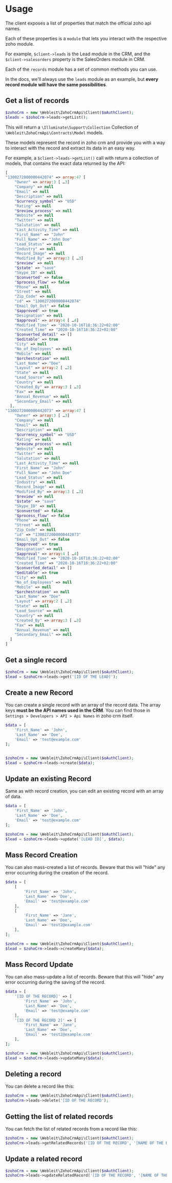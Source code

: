 # Usage

The client exposes a list of properties that match the official zoho api names.

Each of these properties is a ```module``` that lets you interact with the respective zoho module.

For example, ```$client->leads``` is the Lead module in the CRM, and the ```$client->salesorders``` property is the SalesOrders module in CRM.

Each of the ```records``` module has a set of common methods you can use. 

In the docs, we'll always use the ```leads``` module as an example, but **every record module will have the same possibilities**.


## Get a list of records

```php
$zohoCrm = new \Webleit\ZohoCrmApi\Client($oAuthClient);
$leads = $zohoCrm->leads->getList();
```

This will return a ```\Illuminate\Support\Collection``` Collection of ```\Webleit\ZohoCrmApi\Contracts\Model``` models.

These models represent the record in zoho crm and provide you with a way to interact with the record and extract its data in an easy way.

For example, a ```$client->leads->getList()``` call with return a collection of models, that contains the exact data returned by the API:

```php
[
"1300272000000442074" => array:47 [
    "Owner" => array:3 [ …3]
    "Company" => null
    "Email" => null
    "Description" => null
    "$currency_symbol" => "USD"
    "Rating" => null
    "$review_process" => null
    "Website" => null
    "Twitter" => null
    "Salutation" => null
    "Last_Activity_Time" => null
    "First_Name" => "John"
    "Full_Name" => "John Doe"
    "Lead_Status" => null
    "Industry" => null
    "Record_Image" => null
    "Modified_By" => array:3 [ …3]
    "$review" => null
    "$state" => "save"
    "Skype_ID" => null
    "$converted" => false
    "$process_flow" => false
    "Phone" => null
    "Street" => null
    "Zip_Code" => null
    "id" => "1300272000000442074"
    "Email_Opt_Out" => false
    "$approved" => true
    "Designation" => null
    "$approval" => array:4 [ …4]
    "Modified_Time" => "2020-10-16T18:36:22+02:00"
    "Created_Time" => "2020-10-16T18:36:22+02:00"
    "$converted_detail" => []
    "$editable" => true
    "City" => null
    "No_of_Employees" => null
    "Mobile" => null
    "$orchestration" => null
    "Last_Name" => "Doe"
    "Layout" => array:2 [ …2]
    "State" => null
    "Lead_Source" => null
    "Country" => null
    "Created_By" => array:3 [ …3]
    "Fax" => null
    "Annual_Revenue" => null
    "Secondary_Email" => null
  ],
"1300272000000442073" => array:47 [
    "Owner" => array:3 [ …3]
    "Company" => null
    "Email" => null
    "Description" => null
    "$currency_symbol" => "USD"
    "Rating" => null
    "$review_process" => null
    "Website" => null
    "Twitter" => null
    "Salutation" => null
    "Last_Activity_Time" => null
    "First_Name" => "John"
    "Full_Name" => "John Doe"
    "Lead_Status" => null
    "Industry" => null
    "Record_Image" => null
    "Modified_By" => array:3 [ …3]
    "$review" => null
    "$state" => "save"
    "Skype_ID" => null
    "$converted" => false
    "$process_flow" => false
    "Phone" => null
    "Street" => null
    "Zip_Code" => null
    "id" => "1300272000000442073"
    "Email_Opt_Out" => false
    "$approved" => true
    "Designation" => null
    "$approval" => array:4 [ …4]
    "Modified_Time" => "2020-10-16T18:36:22+02:00"
    "Created_Time" => "2020-10-16T18:36:22+02:00"
    "$converted_detail" => []
    "$editable" => true
    "City" => null
    "No_of_Employees" => null
    "Mobile" => null
    "$orchestration" => null
    "Last_Name" => "Doe"
    "Layout" => array:2 [ …2]
    "State" => null
    "Lead_Source" => null
    "Country" => null
    "Created_By" => array:3 [ …3]
    "Fax" => null
    "Annual_Revenue" => null
    "Secondary_Email" => null
  ]
]

```

## Get a single record

```php
$zohoCrm = new \Webleit\ZohoCrmApi\Client($oAuthClient);
$lead = $zohoCrm->leads->get('[ID OF THE LEAD]');
```

## Create a new Record

You can create a single record with an array of the record data. The array keys **must be the API names used in the CRM**. You can find those in `Settings > Developers > API > Api Names` in zoho crm itself.

```php
$data = [
    'First_Name' => 'John',     
    'Last_Name' => 'Doe',
    'Email' => 'test@example.com'
];


$zohoCrm = new \Webleit\ZohoCrmApi\Client($oAuthClient);
$lead = $zohoCrm->leads->create($data);
````

## Update an existing Record

Same as with record creation, you can edit an existing record with an array of data.
```php
$data = [
    'First_Name' => 'John',     
    'Last_Name' => 'Doe',
    'Email' => 'test@example.com'
];

$zohoCrm = new \Webleit\ZohoCrmApi\Client($oAuthClient);
$lead = $zohoCrm->leads->update('[LEAD ID]', $data);
```

## Mass Record Creation

You can also mass-created a list of records. Beware that this will "hide" any error occurring during the creation of the record.

```php
$data = [
    [
        'First_Name' => 'John',     
        'Last_Name' => 'Doe',
        'Email' => 'test@example.com'
    ],
    [
        'First_Name' => 'Jane',     
        'Last_Name' => 'Doe',
        'Email' => 'test2@example.com'
    ],
];

$zohoCrm = new \Webleit\ZohoCrmApi\Client($oAuthClient);
$lead = $zohoCrm->leads->createMany($data);
```

## Mass Record Update

You can also mass-update a list of records. Beware that this will "hide" any error occurring during the saving of the record.

```php
$data = [
    '[ID OF THE RECORD]' => [
        'First_Name' => 'John',     
        'Last_Name' => 'Doe',
        'Email' => 'test@example.com'
    ],
    '[ID OF THE RECORD 2]' => [
        'First_Name' => 'Jane',     
        'Last_Name' => 'Doe',
        'Email' => 'test2@example.com'
    ],
];

$zohoCrm = new \Webleit\ZohoCrmApi\Client($oAuthClient);
$lead = $zohoCrm->leads->updateMany($data);
```

## Deleting a record

You can delete a record like this:

```php
$zohoCrm = new \Webleit\ZohoCrmApi\Client($oAuthClient);
$zohoCrm->leads->delete('[ID OF THE RECORD');
```

## Getting the list of related records

You can fetch the list of related records from a record like this:

```php
$zohoCrm = new \Webleit\ZohoCrmApi\Client($oAuthClient);
$zohoCrm->leads->getRelatedRecords('[ID OF THE RECORD', '[NAME OF THE RELATION]');
```

## Update a related record

```php
$zohoCrm = new \Webleit\ZohoCrmApi\Client($oAuthClient);
$zohoCrm->leads->updateRelatedRecord('[ID OF THE RECORD', '[NAME OF THE RELATION]', '[ID OF THE RELATED RECORD]', $relationData = []);
